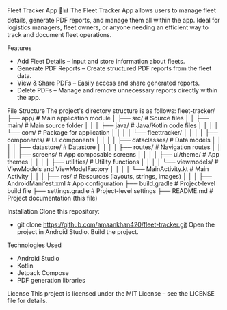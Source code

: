 Fleet Tracker App 🚛📊
The Fleet Tracker App allows users to manage fleet details, generate PDF reports, and manage them all within the app. Ideal for logistics managers, fleet owners, or anyone needing an efficient way to track and document fleet operations.

Features
 - Add Fleet Details – Input and store information about fleets. 
 - Generate PDF Reports – Create structured PDF reports from the fleet data.
 - View & Share PDFs – Easily access and share generated reports.
 - Delete PDFs – Manage and remove unnecessary reports directly within the app.

File Structure
The project's directory structure is as follows:
fleet-tracker/
├── app/                          # Main application module
│   ├── src/                      # Source files
│   │   ├── main/                 # Main source folder
│   │   │   ├── java/             # Java/Kotlin code files
│   │   │   │   └── com/          # Package for application
│   │   │   │       └── fleettracker/
│   │   │   │           ├── components/  # UI components
│   │   │   │           ├── dataclasses/ # Data models
│   │   │   │           ├── datastore/   # Datastore
│   │   │   │           ├── routes/      # Navigation routes
│   │   │   │           ├── screens/     # App composable screens
│   │   │   │           ├── ui/theme/    # App themes
│   │   │   │           ├── utilities/   # Utility functions
│   │   │   │           └── viewmodels/  # ViewModels and ViewModelFactory
│   │   │   │   └── MainActivity.kt     # Main Activity
│   │   │   ├── res/                # Resources (layouts, strings, images)
│   │   │   ├── AndroidManifest.xml  # App configuration
├── build.gradle                   # Project-level build file
├── settings.gradle                # Project-level settings
├── README.md                      # Project documentation (this file)

Installation
Clone this repository:
  - git clone https://github.com/amaankhan420/fleet-tracker.git
Open the project in Android Studio.
Build the project.

Technologies Used
  - Android Studio
  - Kotlin
  - Jetpack Compose
  - PDF generation libraries

License
This project is licensed under the MIT License – see the LICENSE file for details.
